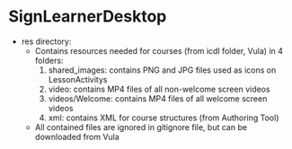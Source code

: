 # SignLearnerDesktop


* res directory:
    * Contains resources needed for courses (from icdl folder, Vula) in 4 folders:
        1) shared_images: contains PNG and JPG files used as icons on LessonActivitys
        2) video: contains MP4 files of all non-welcome screen videos
        3) videos/Welcome: contains MP4 files of all welcome screen videos
        4) xml: contains XML for course structures (from Authoring Tool)
    * All contained files are ignored in gitignore file, but can be downloaded from Vula